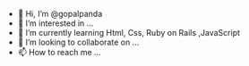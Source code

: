 - 👋 Hi, I’m @gopalpanda
- 👀 I’m interested in ...
- 🌱 I’m currently learning Html, Css, Ruby on Rails ,JavaScript
- 💞️ I’m looking to collaborate on ...
- 📫 How to reach me ...

<!---
gopalkrishnapanda/gopalkrishnapanda is a ✨ special ✨ repository because its `README.md` (this file) appears on your GitHub profile.
You can click the Preview link to take a look at your changes.
--->
